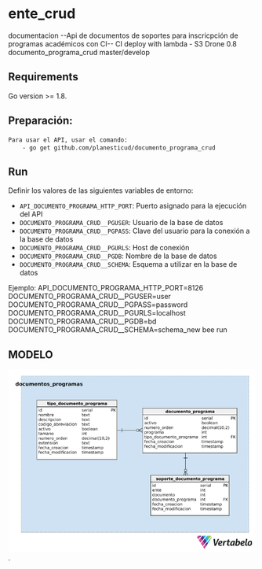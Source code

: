 # ente_crud
documentacion
--Api de documentos de soportes para inscricpción de programas académicos con CI--
CI deploy with lambda - S3
Drone 0.8
documento_programa_crud master/develop

## Requirements
Go version >= 1.8.

## Preparación:
    Para usar el API, usar el comando:
        - go get github.com/planesticud/documento_programa_crud

## Run

Definir los valores de las siguientes variables de entorno:

 - `API_DOCUMENTO_PROGRAMA_HTTP_PORT`: Puerto asignado para la ejecución del API
 - `DOCUMENTO_PROGRAMA_CRUD__PGUSER`: Usuario de la base de datos
 - `DOCUMENTO_PROGRAMA_CRUD__PGPASS`: Clave del usuario para la conexión a la base de datos  
 - `DOCUMENTO_PROGRAMA_CRUD__PGURLS`: Host de conexión
 - `DOCUMENTO_PROGRAMA_CRUD__PGDB`: Nombre de la base de datos
 - `DOCUMENTO_PROGRAMA_CRUD__SCHEMA`: Esquema a utilizar en la base de datos

Ejemplo: API_DOCUMENTO_PROGRAMA_HTTP_PORT=8126 DOCUMENTO_PROGRAMA_CRUD__PGUSER=user DOCUMENTO_PROGRAMA_CRUD__PGPASS=password DOCUMENTO_PROGRAMA_CRUD__PGURLS=localhost DOCUMENTO_PROGRAMA_CRUD__PGDB=bd DOCUMENTO_PROGRAMA_CRUD__SCHEMA=schema_new bee run

## MODELO
![image](https://github.com/planesticud/documento_programa_crud/blob/develop/modelo_documento_programa_crud.png).
